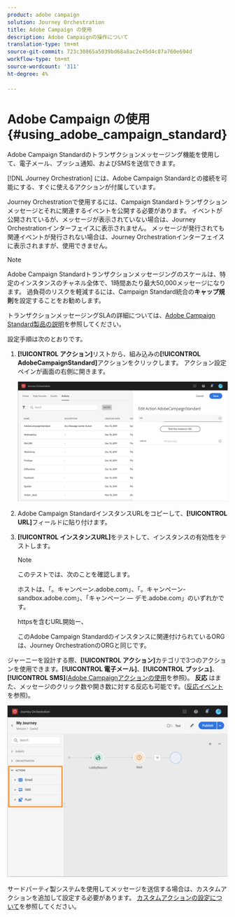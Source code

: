 ```yaml
---
product: adobe campaign
solution: Journey Orchestration
title: Adobe Campaign の使用
description: Adobe Campaignの操作について
translation-type: tm+mt
source-git-commit: 723c30865a5039bd68a8ac2e45d4c87a760e694d
workflow-type: tm+mt
source-wordcount: '311'
ht-degree: 4%

---
```



# Adobe Campaign の使用 {#using_adobe_campaign_standard}

Adobe Campaign Standardのトランザクションメッセージング機能を使用して、電子メール、プッシュ通知、およびSMSを送信できます。

[!DNL Journey Orchestration] には、Adobe Campaign Standardとの接続を可能にする、すぐに使えるアクションが付属しています。

Journey Orchestrationで使用するには、Campaign Standardトランザクションメッセージとそれに関連するイベントを公開する必要があります。 イベントが公開されているが、メッセージが表示されていない場合は、Journey Orchestrationインターフェイスに表示されません。 メッセージが発行されても関連イベントが発行されない場合は、Journey Orchestrationインターフェイスに表示されますが、使用できません。

>[!NOTE]
>
>Adobe Campaign Standardトランザクションメッセージングのスケールは、特定のインスタンスのチャネル全体で、1時間あたり最大50,000メッセージになります。 過負荷のリスクを軽減するには、Campaign Standard統合の&#x200B;**キャップ規則**&#x200B;を設定することをお勧めします。
>
>トランザクションメッセージングSLAの詳細については、[Adobe Campaign Standard製品の説明](https://helpx.adobe.com/jp/legal/product-descriptions/campaign-standard.html)を参照してください。

設定手順は次のとおりです。

1. **[!UICONTROL アクション]**&#x200B;リストから、組み込みの&#x200B;**[!UICONTROL AdobeCampaignStandard]**&#x200B;アクションをクリックします。 アクション設定ペインが画面の右側に開きます。

   ![](../assets/actioncampaign.png)

1. Adobe Campaign StandardインスタンスURLをコピーして、**[!UICONTROL URL]**&#x200B;フィールドに貼り付けます。

1. **[!UICONTROL インスタンスURL]**&#x200B;をテストして、インスタンスの有効性をテストします。

   >[!NOTE]
   >
   >このテストでは、次のことを確認します。
   >
   >ホストは、「。キャンペーン.adobe.com」、「。キャンペーン-sandbox.adobe.com」、「キャンペーン — デモ.adobe.com」のいずれかです。
   >
   >httpsを含むURL開始ー、
   >
   >このAdobe Campaign Standardのインスタンスに関連付けられているORGは、Journey OrchestrationのORGと同じです。

ジャーニーを設計する際、**[!UICONTROL アクション]**&#x200B;カテゴリで3つのアクションを使用できます。**[!UICONTROL 電子メール]**、**[!UICONTROL プッシュ]**、**[!UICONTROL SMS]**([Adobe Campaignアクションの使用](../building-journeys/using-adobe-campaign-actions.md)を参照)。 **反応** はまた、メッセージのクリック数や開き数に対する反応も可能です。([反応イベント](../building-journeys/reaction-events.md)を参照)。

![](../assets/journey58.png)

サードパーティ製システムを使用してメッセージを送信する場合は、カスタムアクションを追加して設定する必要があります。 [カスタムアクションの設定について](../action/about-custom-action-configuration.md)を参照してください。
